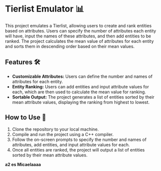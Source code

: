 # Tierlist Emulator 📊

This project emulates a Tierlist, allowing users to create and rank entities based on attributes. Users can specify the number of attributes each entity will have, input the names of these attributes, and then add entities to be ranked. The project calculates the mean value of attributes for each entity and sorts them in descending order based on their mean values.

## Features 🛠️

- **Customizable Attributes:** Users can define the number and names of attributes for each entity.
- **Entity Ranking:** Users can add entities and input attribute values for each, which are then used to calculate the mean value for ranking.
- **Sortable Output:** The project generates a list of entities sorted by their mean attribute values, displaying the ranking from highest to lowest.

## How to Use 🚀

1. Clone the repository to your local machine.
2. Compile and run the project using a C++ compiler.
3. Follow the on-screen prompts to specify the number and names of attributes, add entities, and input attribute values for each.
4. Once all entities are ranked, the project will output a list of entities sorted by their mean attribute values.

**a2 es Micaelaaaa**


